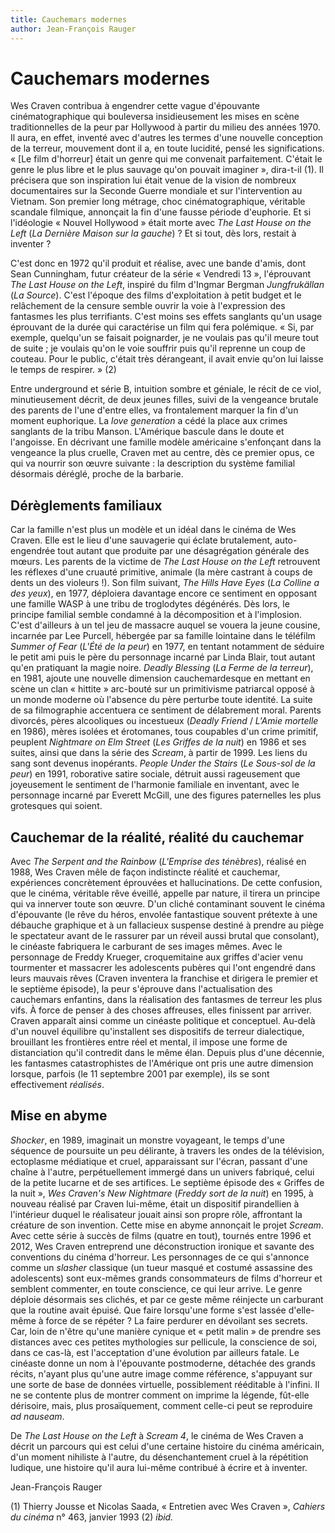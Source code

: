 ```yaml
---
title: Cauchemars modernes
author: Jean-François Rauger
---
```


# Cauchemars modernes

Wes Craven contribua à engendrer cette vague d'épouvante cinématographique qui bouleversa insidieusement les mises en scène traditionnelles de la peur par Hollywood à partir du milieu des années 1970. Il aura, en effet, inventé avec d'autres les termes d'une nouvelle conception de la terreur, mouvement dont il a, en toute lucidité, pensé les significations. « [Le film d'horreur] était un genre qui me convenait parfaitement. C'était le genre le plus libre et le plus sauvage qu'on pouvait imaginer », dira-t-il (1). Il précisera que son inspiration lui était venue de la vision de nombreux documentaires sur la Seconde Guerre mondiale et sur l'intervention au Vietnam. Son premier long métrage, choc cinématographique, véritable scandale filmique, annonçait la fin d'une fausse période d'euphorie. Et si l'idéologie « Nouvel Hollywood » était morte avec _The Last House on the Left_ (_La Dernière Maison sur la gauche_) ? Et si tout, dès lors, restait à inventer ?

C'est donc en 1972 qu'il produit et réalise, avec une bande d'amis, dont Sean Cunningham, futur créateur de la série « Vendredi 13 », l'éprouvant _The Last House on the Left_, inspiré du film d'Ingmar Bergman _Jungfrukällan_ (_La Source_). C'est l'époque des films d'exploitation à petit budget et le relâchement de la censure semble ouvrir la voie à l'expression des fantasmes les plus terrifiants. C'est moins ses effets sanglants qu'un usage éprouvant de la durée qui caractérise un film qui fera polémique. « Si, par exemple, quelqu'un se faisait poignarder, je ne voulais pas qu'il meure tout de suite ; je voulais qu'on le voie souffrir puis qu'il reprenne un coup de couteau. Pour le public, c'était très dérangeant, il avait envie qu'on lui laisse le temps de respirer. » (2)

Entre underground et série B, intuition sombre et géniale, le récit de ce viol, minutieusement décrit, de deux jeunes filles, suivi de la vengeance brutale des parents de l'une d'entre elles, va frontalement marquer la fin d'un moment euphorique. La _love generation_ a cédé la place aux crimes sanglants de la tribu Manson. L'Amérique bascule dans le doute et l'angoisse. En décrivant une famille modèle américaine s'enfonçant dans la vengeance la plus cruelle, Craven met au centre, dès ce premier opus, ce qui va nourrir son œuvre suivante : la description du système familial désormais déréglé, proche de la barbarie.

## Dérèglements familiaux

Car la famille n'est plus un modèle et un idéal dans le cinéma de Wes Craven. Elle est le lieu d'une sauvagerie qui éclate brutalement, auto-engendrée tout autant que produite par une désagrégation générale des mœurs. Les parents de la victime de _The Last House on the Left_ retrouvent les réflexes d'une cruauté primitive, animale (la mère castrant à coups de dents un des violeurs !). Son film suivant, _The Hills Have Eyes_ (_La Colline a des yeux_), en 1977, déploiera davantage encore ce sentiment en opposant une famille WASP à une tribu de troglodytes dégénérés. Dès lors, le principe familial semble condamné à la décomposition et à l'implosion. C'est d'ailleurs à un tel jeu de massacre auquel se vouera la jeune cousine, incarnée par Lee Purcell, hébergée par sa famille lointaine dans le téléfilm _Summer of Fear_ (_L'Été de la peur_) en 1977, en tentant notamment de séduire le petit ami puis le père du personnage incarné par Linda Blair, tout autant qu'en pratiquant la magie noire. _Deadly Blessing_ (_La Ferme de la terreur_), en 1981, ajoute une nouvelle dimension cauchemardesque en mettant en scène un clan « hittite » arc-bouté sur un primitivisme patriarcal opposé à un monde moderne où l'absence du père perturbe toute identité. La suite de sa filmographie accentuera ce sentiment de délabrement moral. Parents divorcés, pères alcooliques ou incestueux (_Deadly Friend_ / _L'Amie mortelle_ en 1986), mères isolées et érotomanes, tous coupables d'un crime primitif, peuplent _Nightmare on Elm Street_ (_Les Griffes de la nuit_) en 1986 et ses suites, ainsi que dans la série des _Scream_, à partir de 1999. Les liens du sang sont devenus inopérants. _People Under the Stairs_ (_Le Sous-sol de la peur_) en 1991, roborative satire sociale, détruit aussi rageusement que joyeusement le sentiment de l'harmonie familiale en inventant, avec le personnage incarné par Everett McGill, une des figures paternelles les plus grotesques qui soient.

## Cauchemar de la réalité, réalité du cauchemar

Avec _The Serpent and the Rainbow_ (_L'Emprise des ténèbres_), réalisé en 1988, Wes Craven mêle de façon indistincte réalité et cauchemar, expériences concrètement éprouvées et hallucinations. De cette confusion, que le cinéma, véritable rêve éveillé, appelle par nature, il tirera un principe qui va innerver toute son œuvre. D'un cliché contaminant souvent le cinéma d'épouvante (le rêve du héros, envolée fantastique souvent prétexte à une débauche graphique et à un fallacieux suspense destiné à prendre au piège le spectateur avant de le rassurer par un réveil aussi brutal que consolant), le cinéaste fabriquera le carburant de ses images mêmes. Avec le personnage de Freddy Krueger, croquemitaine aux griffes d'acier venu tourmenter et massacrer les adolescents pubères qui l'ont engendré dans leurs mauvais rêves (Craven inventera la franchise et dirigera le premier et le septième épisode), la peur s'éprouve dans l'actualisation des cauchemars enfantins, dans la réalisation des fantasmes de terreur les plus vifs. À force de penser à des choses affreuses, elles finissent par arriver. Craven apparaît ainsi comme un cinéaste politique et conceptuel. Au-delà d'un nouvel équilibre qu'installent ses dispositifs de terreur dialectique, brouillant les frontières entre réel et mental, il impose une forme de distanciation qu'il contredit dans le même élan. Depuis plus d'une décennie, les fantasmes catastrophistes de l'Amérique ont pris une autre dimension lorsque, parfois (le 11 septembre 2001 par exemple), ils se sont effectivement _réalisés_.

## Mise en abyme

_Shocker_, en 1989, imaginait un monstre voyageant, le temps d'une séquence de poursuite un peu délirante, à travers les ondes de la télévision, ectoplasme médiatique et cruel, apparaissant sur l'écran, passant d'une chaîne à l'autre, perpétuellement immergé dans un univers fabriqué, celui de la petite lucarne et de ses artifices. Le septième épisode des « Griffes de la nuit », _Wes Craven's New Nightmare_ (_Freddy sort de la nuit_) en 1995, à nouveau réalisé par Craven lui-même, était un dispositif pirandellien à l'intérieur duquel le réalisateur jouait ainsi son propre rôle, affrontant la créature de son invention. Cette mise en abyme annonçait le projet _Scream_. Avec cette série à succès de films (quatre en tout), tournés entre 1996 et 2012, Wes Craven entreprend une déconstruction ironique et savante des conventions du cinéma d'horreur. Les personnages de ce qui s'annonce comme un _slasher_ classique (un tueur masqué et costumé assassine des adolescents) sont eux-mêmes grands consommateurs de films d'horreur et semblent commenter, en toute conscience, ce qui leur arrive. Le genre déploie désormais ses clichés, et par ce geste même réinjecte un carburant que la routine avait épuisé. Que faire lorsqu'une forme s'est lassée d'elle-même à force de se répéter ? La faire perdurer en dévoilant ses secrets. Car, loin de n'être qu'une manière cynique et « petit malin » de prendre ses distances avec ces petites mythologies sur pellicule, la conscience de soi, dans ce cas-là, est l'acceptation d'une évolution par ailleurs fatale. Le cinéaste donne un nom à l'épouvante postmoderne, détachée des grands récits, n'ayant plus qu'une autre image comme référence, s'appuyant sur une sorte de base de données virtuelle, possiblement rééditable à l'infini. Il ne se contente plus de montrer comment on imprime la légende, fût-elle dérisoire, mais, plus prosaïquement, comment celle-ci peut se reproduire _ad nauseam_.

De _The Last House on the Left_ à _Scream 4_, le cinéma de Wes Craven a décrit un parcours qui est celui d'une certaine histoire du cinéma américain, d'un moment nihiliste à l'autre, du désenchantement cruel à la répétition ludique, une histoire qu'il aura lui-même contribué à écrire et à inventer.

Jean-François Rauger

(1) Thierry Jousse et Nicolas Saada, « Entretien avec Wes Craven », _Cahiers du cinéma_ n° 463, janvier 1993
(2) _ibid._
